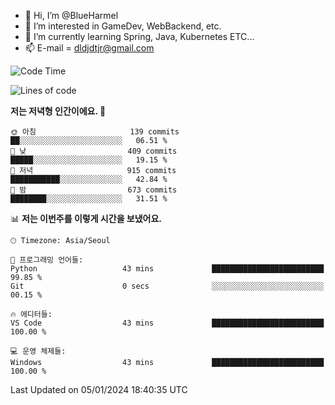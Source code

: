 - 👋 Hi, I’m @BlueHarmel
- 👀 I’m interested in GameDev, WebBackend, etc.
- 🌱 I’m currently learning Spring, Java, Kubernetes ETC...
- 📫 E-mail = dldjdtjr@gmail.com
  <!--START_SECTION:waka-->
![Code Time](http://img.shields.io/badge/Code%20Time-314%20hrs%206%20mins-blue)

![Lines of code](https://img.shields.io/badge/%EC%A0%80%EB%8A%94%20%EC%97%AC%ED%83%9C%EA%B9%8C%EC%A7%80%20-39.8%20million%20%EC%A4%84%EC%9D%98%20%EC%BD%94%EB%93%9C%EB%A5%BC%20%EC%9E%91%EC%84%B1%ED%96%88%EC%96%B4%EC%9A%94.-blue)

**저는 저녁형 인간이에요. 🦉** 

```text
🌞 아침                     139 commits         ██░░░░░░░░░░░░░░░░░░░░░░░   06.51 % 
🌆 낮　                     409 commits         █████░░░░░░░░░░░░░░░░░░░░   19.15 % 
🌃 저녁                     915 commits         ███████████░░░░░░░░░░░░░░   42.84 % 
🌙 밤　                     673 commits         ████████░░░░░░░░░░░░░░░░░   31.51 % 
```


📊 **저는 이번주를 이렇게 시간을 보냈어요.** 

```text
🕑︎ Timezone: Asia/Seoul

💬 프로그래밍 언어들: 
Python                   43 mins             █████████████████████████   99.85 % 
Git                      0 secs              ░░░░░░░░░░░░░░░░░░░░░░░░░   00.15 % 

🔥 에디터들: 
VS Code                  43 mins             █████████████████████████   100.00 % 

💻 운영 체제들: 
Windows                  43 mins             █████████████████████████   100.00 % 
```


 Last Updated on 05/01/2024 18:40:35 UTC
<!--END_SECTION:waka-->
<!---
BlueHarmel/BlueHarmel is a ✨ special ✨ repository because its `README.md` (this file) appears on your GitHub profile.
You can click the Preview link to take a look at your changes.
--->

